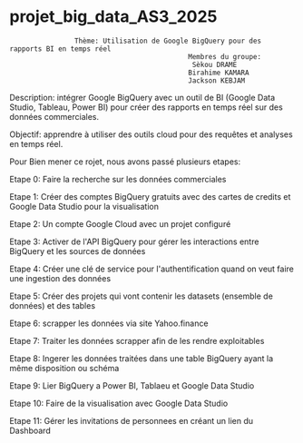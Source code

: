 # projet_big_data_AS3_2025
                    Thème: Utilisation de Google BigQuery pour des rapports BI en temps réel
                                                Membres du groupe:
                                                 Sèkou DRAME
                                                Birahime KAMARA
                                                Jackson KEBJAM

Description: intégrer Google BigQuery avec un outil de BI (Google Data Studio, Tableau, Power BI) pour
créer des rapports en temps réel sur des données commerciales.

Objectif: apprendre à utiliser des outils cloud pour des requêtes et analyses en temps réel.

Pour Bien mener ce rojet, nous avons passé plusieurs etapes:

Etape 0: Faire la recherche sur les données commerciales 

Etape 1: Créer  des comptes BigQuery gratuits avec des cartes de credits et Google Data Studio pour la visualisation 

Etape 2: Un compte Google Cloud avec un projet configuré

Etape 3: Activer de l'API BigQuery pour gérer les interactions entre BigQuery et les sources de données

Etape 4: Créer une clé de service pour l'authentification quand on veut faire une ingestion des données

Etape 5: Créer des projets qui vont contenir les datasets (ensemble de données) et des tables

Etape 6: scrapper les données via site Yahoo.finance

Etape 7: Traiter les données scrapper afin de les rendre exploitables

Etape 8: Ingerer les données traitées dans une table BigQuery ayant la même disposition ou schéma

Etape 9: Lier BigQuery a Power BI, Tablaeu et Google Data Studio

Etape 10: Faire de la visualisation avec Google Data Studio

Etape 11: Gérer les invitations de personnees en créant un lien du Dashboard




